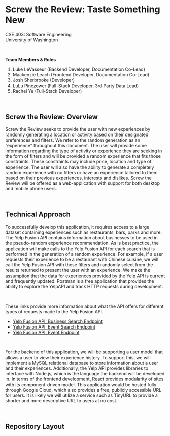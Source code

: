 # Screw the Review: Taste Something New
CSE 403: Software Engineering  
University of Washington  

&nbsp;  

**Team Members & Roles**
1. Luke LeVasseur (Backend Developer, Documentation Co-Lead)
2. Mackenzie Leach (Frontend Developer, Documentation Co-Lead)
3. Josh Sherbrooke (Developer)
4. LuLu Pinczower (Full-Stack Developer, 3rd Party Data Lead)
5. Rachel Ye (Full-Stack Developer) 

&nbsp;  

## Screw the Review: Overview
Screw the Review seeks to provide the user with new experiences by randomly generating a location or activity based on their designated preferences and filters. We refer to the random generation as an “experience” throughout this document. The user will provide some information regarding the type of activity or experience they are seeking in the form of filters and will be provided a random experience that fits those constraints. These constraints may include price, location and type of experience. The user will also have the ability to generate a completely random experience with no filters or have an experience tailored to them based on their previous experiences, interests and dislikes. Screw the Review will be offered as a web-application with support for both desktop and mobile phone users.

&nbsp;  

## Technical Approach
To successfully develop this application, it requires access to a large dataset containing experiences such as restaurants, bars, parks and more. The Yelp Fusion API contains information about businesses to be used in the pseudo-random experience recommendation. As is best practice, the application will make calls to the Yelp Fusion API for each search that is performed in the generation of a random experience. For example, if a user requests their experience to be a restaurant with Chinese cuisine, we will call the Yelp Fusion API with these filters and randomly select from the results returned to present the user with an experience. We make the assumption that the data for experiences provided by the Yelp API is current and frequently updated. Postman is a free application that provides the ability to explore the YelpAPI and track HTTP requests during development. 

&nbsp;  

These links provide more information about what the API offers for different types of requests made to the Yelp Fusion API. 
  * [Yelp Fusion API: Business Search Endpoint](https://www.yelp.com/developers/documentation/v3/business_search)
  * [Yelp Fusion API: Event Search Endpoint](https://www.yelp.com/developers/documentation/v3/event_search)
  * [Yelp Fusion API: Event Endpoint](https://www.yelp.com/developers/documentation/v3/event)

&nbsp;  

For the backend of this application, we will be supporting a user model that allows a user to view their experience history. To support this, we will implement a MySQL relational database to store information about a user and their experiences. Additionally, the Yelp API provides libraries to interface with Node.js, which is the language the backend will be developed in. In terms of the frontend development, React provides modularity of sites with its component-driven model. This application would be hosted fully through Google Cloud, which also provides a free, publicly accessible URL for users. It is likely we will utilize a service such as TinyURL to provide a shorter and more descriptive URL to users at no cost. 

&nbsp;  

## Repository Layout
